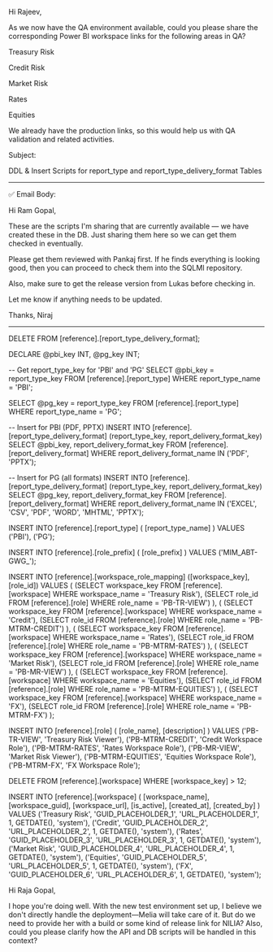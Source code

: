 
Hi Rajeev,

As we now have the QA environment available, could you please share the corresponding Power BI workspace links for the following areas in QA?

Treasury Risk

Credit Risk

Market Risk

Rates

Equities


We already have the production links, so this would help us with QA validation and related activities.



Subject:

DDL & Insert Scripts for report_type and report_type_delivery_format Tables


---

✅ Email Body:

Hi Ram Gopal,

These are the scripts I'm sharing that are currently available — we have created these in the DB. Just sharing them here so we can get them checked in eventually.

Please get them reviewed with Pankaj first. If he finds everything is looking good, then you can proceed to check them into the SQLMI repository.

Also, make sure to get the release version from Lukas before checking in.

Let me know if anything needs to be updated.

Thanks,
Niraj


---




DELETE FROM [reference].[report_type_delivery_format];





DECLARE @pbi_key INT, @pg_key INT;

-- Get report_type_key for 'PBI' and 'PG'
SELECT @pbi_key = report_type_key
FROM [reference].[report_type]
WHERE report_type_name = 'PBI';

SELECT @pg_key = report_type_key
FROM [reference].[report_type]
WHERE report_type_name = 'PG';

-- Insert for PBI (PDF, PPTX)
INSERT INTO [reference].[report_type_delivery_format] (report_type_key, report_delivery_format_key)
SELECT @pbi_key, report_delivery_format_key
FROM [reference].[report_delivery_format]
WHERE report_delivery_format_name IN ('PDF', 'PPTX');

-- Insert for PG (all formats)
INSERT INTO [reference].[report_type_delivery_format] (report_type_key, report_delivery_format_key)
SELECT @pg_key, report_delivery_format_key
FROM [reference].[report_delivery_format]
WHERE report_delivery_format_name IN ('EXCEL', 'CSV', 'PDF', 'WORD', 'MHTML', 'PPTX');







INSERT INTO [reference].[report_type] (
    [report_type_name]
)
VALUES
('PBI'),
('PG');



INSERT INTO [reference].[role_prefix] (
    [role_prefix]
)
VALUES
('MIM_ABT-GWG_');




INSERT INTO [reference].[workspace_role_mapping] ([workspace_key], [role_id])
VALUES
(
    (SELECT workspace_key FROM [reference].[workspace] WHERE workspace_name = 'Treasury Risk'),
    (SELECT role_id FROM [reference].[role] WHERE role_name = 'PB-TR-VIEW')
),
(
    (SELECT workspace_key FROM [reference].[workspace] WHERE workspace_name = 'Credit'),
    (SELECT role_id FROM [reference].[role] WHERE role_name = 'PB-MTRM-CREDIT')
),
(
    (SELECT workspace_key FROM [reference].[workspace] WHERE workspace_name = 'Rates'),
    (SELECT role_id FROM [reference].[role] WHERE role_name = 'PB-MTRM-RATES')
),
(
    (SELECT workspace_key FROM [reference].[workspace] WHERE workspace_name = 'Market Risk'),
    (SELECT role_id FROM [reference].[role] WHERE role_name = 'PB-MR-VIEW')
),
(
    (SELECT workspace_key FROM [reference].[workspace] WHERE workspace_name = 'Equities'),
    (SELECT role_id FROM [reference].[role] WHERE role_name = 'PB-MTRM-EQUITIES')
),
(
    (SELECT workspace_key FROM [reference].[workspace] WHERE workspace_name = 'FX'),
    (SELECT role_id FROM [reference].[role] WHERE role_name = 'PB-MTRM-FX')
);








INSERT INTO [reference].[role] (
    [role_name],
    [description]
)
VALUES
('PB-TR-VIEW',       'Treasury Risk Viewer'),
('PB-MTRM-CREDIT',   'Credit Workspace Role'),
('PB-MTRM-RATES',    'Rates Workspace Role'),
('PB-MR-VIEW',       'Market Risk Viewer'),
('PB-MTRM-EQUITIES', 'Equities Workspace Role'),
('PB-MTRM-FX',       'FX Workspace Role');





DELETE FROM [reference].[workspace]
WHERE [workspace_key] > 12;



INSERT INTO [reference].[workspace] (
    [workspace_name],
    [workspace_guid],
    [workspace_url],
    [is_active],
    [created_at],
    [created_by]
)
VALUES
('Treasury Risk', 'GUID_PLACEHOLDER_1', 'URL_PLACEHOLDER_1', 1, GETDATE(), 'system'),
('Credit',        'GUID_PLACEHOLDER_2', 'URL_PLACEHOLDER_2', 1, GETDATE(), 'system'),
('Rates',         'GUID_PLACEHOLDER_3', 'URL_PLACEHOLDER_3', 1, GETDATE(), 'system'),
('Market Risk',   'GUID_PLACEHOLDER_4', 'URL_PLACEHOLDER_4', 1, GETDATE(), 'system'),
('Equities',      'GUID_PLACEHOLDER_5', 'URL_PLACEHOLDER_5', 1, GETDATE(), 'system'),
('FX',            'GUID_PLACEHOLDER_6', 'URL_PLACEHOLDER_6', 1, GETDATE(), 'system');







Hi Raja Gopal,

I hope you're doing well. With the new test environment set up, I believe we don't directly handle the deployment—Melia will take care of it. But do we need to provide her with a build or some kind of release link for NILIA? Also, could you please clarify how the API and DB scripts will be handled in this context?